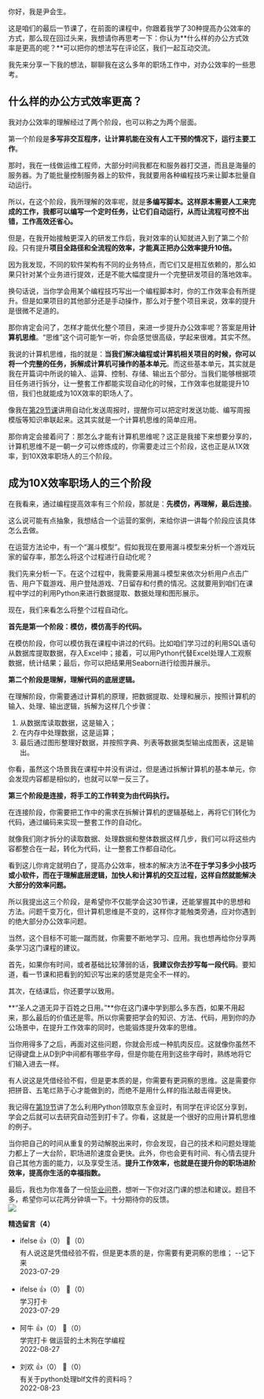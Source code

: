 你好，我是尹会生。

这是咱们的最后一节课了，在前面的课程中，你跟着我学了30种提高办公效率的方式，那么现在回过头来，我想请你再思考一下：你认为**什么样的办公方式效率是更高的呢？**可以把你的想法写在评论区，我们一起互动交流。

我先来分享一下我的想法，聊聊我在这么多年的职场工作中，对办公效率的一些思考。

## 什么样的办公方式效率更高？

我对办公效率的理解经过了两个阶段，也可以称之为两个层面。

第一个阶段是**多写非交互程序，让计算机能在没有人工干预的情况下，运行主要工作**。

那时，我在一线做运维工程师，大部分时间我都在和服务器打交道，而且是海量的服务器。为了能批量控制服务器上的软件，我就要用各种编程技巧来让脚本批量自动运行。

所以，在这个阶段，我所理解的效率呢，就是**多编写脚本。这样原本需要人工来完成的工作，我都可以编写一个定时任务，让它们自动运行，从而让流程可控不出错，工作高效还省心。**

但是，在我开始接触更深入的研发工作后，我对效率的认知就进入到了第二个阶段。只有提升**项目全路径和全流程的效率，才能真正把办公效率提升10倍。**

因为我发现，不同的软件架构有不同的业务特点，而它们又是相互依赖的，那么如果只针对某个业务进行提效，还是不能大幅度提升一个完整研发项目的落地效率。

换句话说，当你学会用某个编程技巧写出一个编程脚本时，你的工作效率会有所提升。但是如果项目的其他部分还是手动操作，那么对于整个项目来说，效率的提升是很微不足道的。

那你肯定会问了，怎样才能优化整个项目，来进一步提升办公效率呢？答案是用**计算机思维**。“思维”这个词可能乍一听，你会感觉很高级，学起来很难。其实不然。

我说的计算机思维，指的就是：**当我们解决编程或计算机相关项目的时候，你可以将一个完整的任务，拆解成计算机可操作的基本单元**。而这些基本单元，其实就是我在开篇词中所说的输入、运算、控制、存储、输出五个部分。当我们能够根据项目任务进行拆分，让一整套工作都能实现自动化的时候，工作效率也就能提升10倍，我们也就能成为10X效率的职场人了。

像我在[第29节课](https://time.geekbang.org/column/article/363658)讲用自动化发送周报时，提醒你可以把定时发送功能、编写周报模版等知识串联起来。这其实就是一个计算机思维的简单应用。

那你肯定会接着问了：那怎么才能有计算机思维呢？这正是我接下来想要分享的，计算机思维不是一朝一夕可以修炼成的，你需要走过三个阶段，这也正是从1X效率，到10X效率职场人的三个阶段。

## 成为10X效率职场人的三个阶段

在我看来，通过编程提高效率有三个阶段，那就是：**先模仿，再理解，最后连接**。

这么说可能有点抽象，我想结合一个运营的案例，来给你讲一讲每个阶段应该具体怎么去做。

在运营方法论中，有一个“漏斗模型”。假如我现在要用漏斗模型来分析一个游戏玩家的留存率，那怎么将这个过程进行自动化呢？

我们先来分析一下。在这个过程中，我需要采用漏斗模型来依次分析用户点击广告、用户下载游戏、用户登陆游戏、7日留存和付费的情况。这就要用到咱们在课程中学过的利用Python来进行数据提取、数据处理和图形展示。

现在，我们来看怎么将整个过程自动化。

**首先是第一个阶段：模仿，模仿高手的代码。**

在模仿阶段，你可以模仿我在课程中讲过的代码。比如咱们学习过的利用SQL语句从数据库提取数据，存入Excel中；接着，可以用Python代替Excel处理人工观察数据，统计结果；最后，你可以把结果用Seaborn进行绘图并展示。

**第二个阶段是理解，理解代码的底层逻辑。**

在理解阶段，你需要通过计算机的原理，把数据提取、处理和展示，按照计算机的输入、处理、输出逻辑，拆解为这样几个步骤：

1. 从数据库读取数据，这是输入；
2. 在内存中处理数据，这是运算；
3. 最后通过图形整理好数据，并按照字典、列表等数据类型输出成图表，这是输出。

你看，虽然这个场景我在课程中并没有讲过，但是通过拆解计算机的基本单元，你会发现内容都是相似的，也就可以举一反三了。

**第三个阶段是连接，将手工的工作转变为由代码执行。**

在连接阶段，你需要把工作中的需求在拆解计算机的逻辑基础上，再将它们转化为代码，通过编码来实现一整套工作的自动化。

就像我们刚才拆分的读取数据、处理数据和整体数据这样几步，我们可以将这些内容都整合在一起，转化为代码，让一整套工作都自动化。

看到这儿你肯定就明白了，提高办公效率，根本的解决方法**不在于学习多少小技巧或小软件，而在于理解底层逻辑，加快人和计算机的交互过程，这样自然就能解决大部分的效率问题。**

所以我提出这三个阶段，是希望你不仅能学会这30节课，还能掌握其中的思想和方法。问题千变万化，但计算机思维是不变的，这样你才能触类旁通，应对你遇到的绝大部分办公效率问题。

当然，这个目标不可能一蹴而就，你需要不断地学习、应用。我也想再给你分享两条学习这门课程的建议。

首先，如果你有时间，或者基础比较薄弱的话，**我建议你去抄写每一段代码**。要知道，看一节课和把看到的知识写出来的感觉是完全不一样的。

其次，在结课后，你还要学以致用。

**“圣人之道无异于百姓之日用。”**你在这门课中学到那么多东西，如果不用起来，那么最后的价值还是零。所以你需要把学会的知识、方法、代码，用到你的办公场景中，在提升工作效率的同时，也能锻炼提升效率的思维。

当你用得多了之后，再面对这些问题，你就会形成一种肌肉反应。这就像你虽然不记得键盘上从D到P中间都有哪些字母，但是你能在用到这些字母时，熟练地将它们输入进去一样。

有人说这是凭借经验不假，但是更本质的是，你需要有更洞察的思维。这是需要你把拼音、五笔烂熟于心才能做到的，而绝不是用什么样的指法敲击得更快。

我记得在[第19节](https://time.geekbang.org/column/article/355700)讲了怎么利用Python领取京东金豆时，有同学在评论区分享到，学会之后就可以去研究自动签到打卡了。你看，这就是一个很好的应用计算机思维的例子。

当你把自己的时间从重复的劳动解脱出来时，你会发现，自己的技术和问题处理能力都上了一大台阶，职场进阶速度会更快。此外，你也会更有时间、有心情去提升自己其他方面的能力，以及享受生活。**提升工作效率，也就是在提升你的职场进阶效率，提高你生活的幸福指数。**

最后，我也为你准备了一份[毕业问卷](https://jinshuju.net/f/agBYz6)，想听一下你对这门课的想法和建议。题目不多，希望你可以花两分钟填一下。十分期待你的反馈。  
[![](https://static001.geekbang.org/resource/image/f4/16/f4f8dcd5a91b4bf010eafa2060287a16.jpg?wh=1142%2A801)](https://jinshuju.net/f/agBYz6)
<div><strong>精选留言（4）</strong></div><ul>
<li><span>ifelse</span> 👍（0） 💬（0）<div>有人说这是凭借经验不假，但是更本质的是，你需要有更洞察的思维；
--记下来</div>2023-07-29</li><br/><li><span>ifelse</span> 👍（0） 💬（0）<div>学习打卡</div>2023-07-29</li><br/><li><span>阿牛</span> 👍（0） 💬（0）<div>学完打卡 做运营的土木狗在学编程</div>2022-08-27</li><br/><li><span>刘欢</span> 👍（0） 💬（0）<div>有关于python处理blf文件的资料吗？</div>2022-08-23</li><br/>
</ul>
